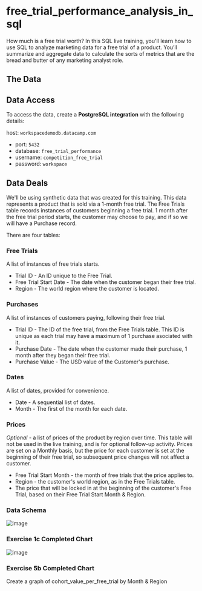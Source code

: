 # free_trial_performance_analysis_in_sql
How much is a free trial worth? In this SQL live training, you'll learn how to use SQL to analyze marketing data for a free trial of a product. You’ll summarize and aggregate data to calculate the sorts of metrics that are the bread and butter of any marketing analyst role.

## The Data

## Data Access

To access the data, create a **PostgreSQL integration** with the following details:

host: `workspacedemodb.datacamp.com`
- port: `5432`
- database: `free_trial_performance`
- username: `competition_free_trial`
- password: `workspace`

## Data Deals

We'll be using synthetic data that was created for this training. This data represents a product that is sold via a 1-month free trial. The Free Trials table records instances of customers beginning a free trial. 1 month after the free trial period starts, the customer may choose to pay, and if so we will have a Purchase record.

There are four tables:

### Free Trials
A list of instances of free trials starts.

- Trial ID - An ID unique to the Free Trial.
- Free Trial Start Date - The date when the customer began their free trial.
- Region - The world region where the customer is located.

### Purchases
A list of instances of customers paying, following their free trial.

- Trial ID - The ID of the free trial, from the Free Trials table. This ID is unique as each trial may have a maximum of 1 purchase asociated with it.
- Purchase Date - The date when the customer made their purchase, 1 month after they began their free trial.
- Purchase Value - The USD value of the Customer's purchase.

### Dates
A list of dates, provided for convenience.

- Date - A sequential list of dates.
- Month - The first of the month for each date.

### Prices
_Optional_ - a list of prices of the product by region over time. This table will not be used in the live training, and is for optional follow-up activity. Prices are set on a Monthly basis, but the price for each customer is set at the beginning of their free trial, so subsequent price changes will not affect a customer.

- Free Trial Start Month - the month of free trials that the price applies to.
- Region - the customer's world region, as in the Free Trials table.
- The price that will be locked in at the beginning of the customer's Free Trial, based on their Free Trial Start Month & Region.

### Data Schema
![image](https://datacamp-practice.s3.us-east-2.amazonaws.com/free_trial_performance_analysis_in_sql/free_trial_performance_analysis_in_sql_schema.png)


### Exercise 1c Completed Chart
![image](https://datacamp-practice.s3.us-east-2.amazonaws.com/free_trial_performance_analysis_in_sql/datacamp_free_trial_performance_analysis_in_sql_exercise1c_chart_screenshot.png)


### Exercise 5b Completed Chart
Create a graph of cohort_value_per_free_trial by Month & Region


